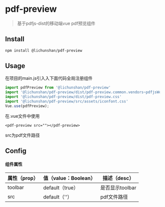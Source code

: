 # pdf-preview

> 基于pdfjs-dist的移动端vue pdf预览组件

## Install
```bash
npm install @lichunshan/pdf-preview
```
## Usage
在项目的main.js引入入下面代码全局注册组件
```JavaScript
import pdfPreview from '@lichunshan/pdf-preview'
import '@lichunshan/pdf-preview/dist/pdf-preview.common.vendors~pdfjsWorker.js'
import '@lichunshan/pdf-preview/dist/pdf-preview.css'
import '@lichunshan/pdf-preview/src/assets/iconfont.css'
Vue.use(pdfPreview);
```

在.vue文件中使用

```
<pdf-preview src=""></pdf-preview>
```

src为pdf文件路径

## Config

#### 组件属性

| 属性（prop） | 值（value：Boolean） | 描述（desc）    |
| ------------ | -------------------- | --------------- |
| toolbar      | default（true）      | 是否显示toolbar |
| src          | default（''）        | pdf文件路径     |

